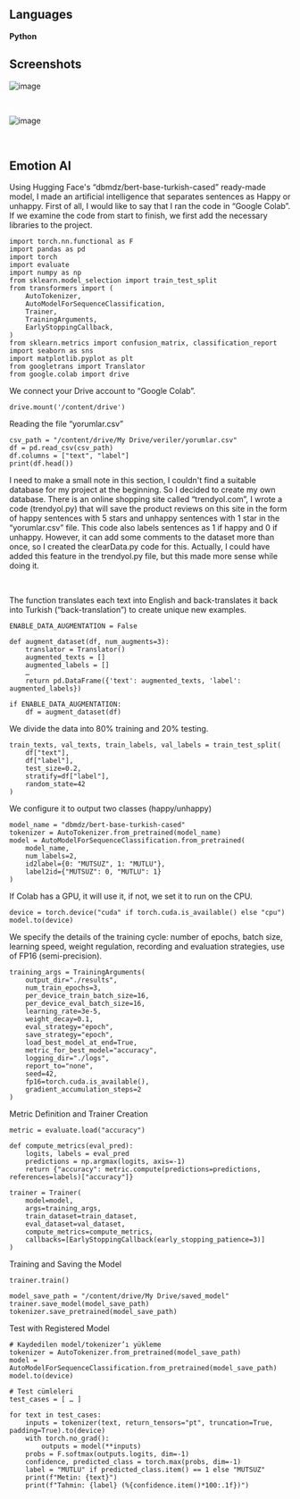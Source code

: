 Languages
-
**Python**

Screenshots
-
![image](https://github.com/user-attachments/assets/da75acbb-06d1-4743-9f38-ddd744875374)

<br/>

![image](https://github.com/user-attachments/assets/d7dfbd55-e231-4bd4-b643-fa956f16edbb)

<br />


Emotion AI
-
Using Hugging Face's “dbmdz/bert-base-turkish-cased” ready-made model, I made an artificial intelligence that separates sentences as Happy or unhappy. First of all, I would like to say that I ran the code in “Google Colab”. If we examine the code from start to finish, we first add the necessary libraries to the project.
```
import torch.nn.functional as F
import pandas as pd
import torch
import evaluate
import numpy as np
from sklearn.model_selection import train_test_split
from transformers import (
    AutoTokenizer,
    AutoModelForSequenceClassification,
    Trainer,
    TrainingArguments,
    EarlyStoppingCallback,
)
from sklearn.metrics import confusion_matrix, classification_report
import seaborn as sns
import matplotlib.pyplot as plt
from googletrans import Translator
from google.colab import drive

```

We connect your Drive account to “Google Colab”.

```
drive.mount('/content/drive')

```

Reading the file “yorumlar.csv”

```
csv_path = "/content/drive/My Drive/veriler/yorumlar.csv"
df = pd.read_csv(csv_path)
df.columns = ["text", "label"]
print(df.head())

```

I need to make a small note in this section, I couldn't find a suitable database for my project at the beginning. So I decided to create my own database. There is an online shopping site called “trendyol.com”, I wrote a code (trendyol.py) that will save the product reviews on this site in the form of happy sentences with 5 stars and unhappy sentences with 1 star in the “yorumlar.csv” file. This code also labels sentences as 1 if happy and 0 if unhappy. However, it can add some comments to the dataset more than once, so I created the clearData.py code for this. Actually, I could have added this feature in the trendyol.py file, but this made more sense while doing it.

<br />

The function translates each text into English and back-translates it back into Turkish (“back-translation”) to create unique new examples.

```
ENABLE_DATA_AUGMENTATION = False

def augment_dataset(df, num_augments=3):
    translator = Translator()
    augmented_texts = []
    augmented_labels = []
    …
    return pd.DataFrame({'text': augmented_texts, 'label': augmented_labels})

if ENABLE_DATA_AUGMENTATION:
    df = augment_dataset(df)

```

We divide the data into 80% training and 20% testing.

```
train_texts, val_texts, train_labels, val_labels = train_test_split(
    df["text"],
    df["label"],
    test_size=0.2,
    stratify=df["label"],
    random_state=42
)

```

We configure it to output two classes (happy/unhappy)

```
model_name = "dbmdz/bert-base-turkish-cased"
tokenizer = AutoTokenizer.from_pretrained(model_name)
model = AutoModelForSequenceClassification.from_pretrained(
    model_name,
    num_labels=2,
    id2label={0: "MUTSUZ", 1: "MUTLU"},
    label2id={"MUTSUZ": 0, "MUTLU": 1}
)
```

If Colab has a GPU, it will use it, if not, we set it to run on the CPU.

```
device = torch.device("cuda" if torch.cuda.is_available() else "cpu")
model.to(device)
```

We specify the details of the training cycle: number of epochs, batch size, learning speed, weight regulation, recording and evaluation strategies, use of FP16 (semi-precision).

```
training_args = TrainingArguments(
    output_dir="./results",
    num_train_epochs=3,
    per_device_train_batch_size=16,
    per_device_eval_batch_size=16,
    learning_rate=3e-5,
    weight_decay=0.1,
    eval_strategy="epoch",
    save_strategy="epoch",
    load_best_model_at_end=True,
    metric_for_best_model="accuracy",
    logging_dir="./logs",
    report_to="none",
    seed=42,
    fp16=torch.cuda.is_available(),
    gradient_accumulation_steps=2
)

```

Metric Definition and Trainer Creation

```
metric = evaluate.load("accuracy")

def compute_metrics(eval_pred):
    logits, labels = eval_pred
    predictions = np.argmax(logits, axis=-1)
    return {"accuracy": metric.compute(predictions=predictions, references=labels)["accuracy"]}

trainer = Trainer(
    model=model,
    args=training_args,
    train_dataset=train_dataset,
    eval_dataset=val_dataset,
    compute_metrics=compute_metrics,
    callbacks=[EarlyStoppingCallback(early_stopping_patience=3)]
)

```

Training and Saving the Model

```
trainer.train()

model_save_path = "/content/drive/My Drive/saved_model"
trainer.save_model(model_save_path)
tokenizer.save_pretrained(model_save_path)

```

Test with Registered Model

```
# Kaydedilen model/tokenizer’ı yükleme
tokenizer = AutoTokenizer.from_pretrained(model_save_path)
model = AutoModelForSequenceClassification.from_pretrained(model_save_path)
model.to(device)

# Test cümleleri
test_cases = [ … ]

for text in test_cases:
    inputs = tokenizer(text, return_tensors="pt", truncation=True, padding=True).to(device)
    with torch.no_grad():
        outputs = model(**inputs)
    probs = F.softmax(outputs.logits, dim=-1)
    confidence, predicted_class = torch.max(probs, dim=-1)
    label = "MUTLU" if predicted_class.item() == 1 else "MUTSUZ"
    print(f"Metin: {text}")
    print(f"Tahmin: {label} (%{confidence.item()*100:.1f})")


```
